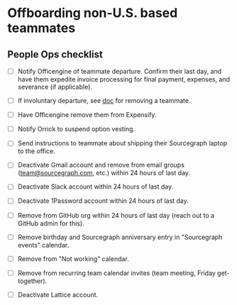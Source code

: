 # Offboarding non-U.S. based teammates

## People Ops checklist

- [ ] Notify Officengine of teammate departure. Confirm their last day, and have them expedite invoice processing for final payment, expenses, and severance (if applicable).

- [ ] If involuntary departure, see [doc](https://docs.google.com/document/d/1pFoQY5VKAM8H-Q69Xc_SIXU_oNUiuHowwSnn2oPZqwA/edit?ts=5e99ea90) for removing a teammate.

- [ ] Have Officengine remove them from Expensify. 

- [ ] Notify Orrick to suspend option vesting.

- [ ] Send instructions to teammate about shipping their Sourcegraph laptop to the office.

- [ ] Deactivate Gmail account and remove from email groups (team@sourcegraph.com, etc.) within 24 hours of last day.

- [ ] Deactivate Slack account within 24 hours of last day.

- [ ] Deactivate 1Password account within 24 hours of last day.

- [ ] Remove from GitHub org within 24 hours of last day (reach out to a GitHub admin for this).

- [ ] Remove birthday and Sourcegraph anniversary entry in "Sourcegraph events" calendar.

- [ ] Remove from "Not working" calendar.

- [ ] Remove from recurring team calendar invites (team meeting, Friday get-together).

- [ ] Deactivate Lattice account.
